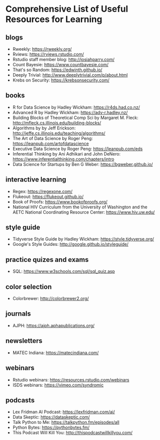 # Comprehensive List of Useful Resources for Learning

## blogs
* Rweekly: https://rweekly.org/
* Rviews: https://rviews.rstudio.com/
* Rstudio staff member blog: http://josiahparry.com/
* Count Bayesie: https://www.countbayesie.com/
* That's so Random: https://edwinth.github.io/
* Deeply Trivial: http://www.deeplytrivial.com/p/about.html
* Krebs on Security: https://krebsonsecurity.com/

## books
* R for Data Science by Hadley Wickham: https://r4ds.had.co.nz/
* Advanced R by Hadley Wickham: https://adv-r.hadley.nz/
* Building Blocks of Theoretical Comp Sci by Margaret M. Fleck: http://mfleck.cs.illinois.edu/building-blocks/
* Algorithms by by Jeff Erickson: http://jeffe.cs.illinois.edu/teaching/algorithms/
* The Art of Data Science by Roger Peng: https://leanpub.com/artofdatascience
* Executive Data Science by Roger Peng: https://leanpub.com/eds
* Inferential Thinking by Ani Adhikari and John DeNero: https://www.inferentialthinking.com/chapters/intro
* Data Science for Startups by Ben G Weber: https://bgweber.github.io/

## interactive learning
* Regex: https://regexone.com/
* Flukeout: https://flukeout.github.io/
* Book of Proofs: https://www.bookofproofs.org/
* National HIV Curriculum from the University of Washington and the AETC National Coordinating Resource Center: https://www.hiv.uw.edu/

## style guide
* Tidyverse Style Guide by Hadley Wickham: https://style.tidyverse.org/
* Google's Style Guides: http://google.github.io/styleguide/

## practice quizes and exams
* SQL: https://www.w3schools.com/sql/sql_quiz.asp

## color selection 
* Colorbrewer: http://colorbrewer2.org/

## journals
* AJPH: https://ajph.aphapublications.org/

## newsletters
* MATEC Indiana: https://matecindiana.com/

## webinars
* Rstudio webinars: https://resources.rstudio.com/webinars
* ISDS webinars: https://vimeo.com/syndromic

## podcasts
* Lex Fridman AI Podcast: https://lexfridman.com/ai/
* Data Skeptic: https://dataskeptic.com/
* Talk Python to Me: https://talkpython.fm/episodes/all
* Python Bytes: https://pythonbytes.fm/
* This Podcast Will Kill You: http://thispodcastwillkillyou.com/
